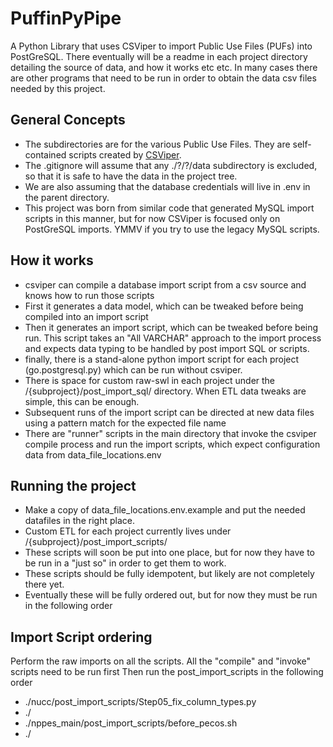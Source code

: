 # PuffinPyPipe

A Python Library that uses CSViper to import Public Use Files (PUFs) into PostGreSQL.
There eventually will be a readme in each project directory detailing the source of data, and how it works etc etc.
In many cases there are other programs that need to be run in order to obtain the data csv files needed by this project.

## General Concepts

* The subdirectories are for the various Public Use Files. They are self-contained scripts created by [CSViper](https://github.com/ftrotter/csviper).
* The .gitignore will assume that any ./?/?/data subdirectory is excluded, so that it is safe to have the data in the project tree.
* We are also assuming that the database credentials will live in .env in the parent directory.
* This project was born from similar code that generated MySQL import scripts in this manner, but for now CSViper is focused only on PostGreSQL imports. YMMV if you try to use the legacy MySQL scripts.

## How it works

* csviper can compile a database import script from a csv source and knows how to run those scripts
* First it generates a data model, which can be tweaked before being compiled into an import script
* Then it generates an import script, which can be tweaked before being run. This script takes an "All VARCHAR" approach to the import process and expects data typing to be handled by post import SQL or scripts.
* finally, there is a stand-alone python import script for each project (go.postgresql.py) which can be run without csviper.
* There is space for custom raw-swl in each project under the /{subproject}/post_import_sql/ directory. When ETL data tweaks are simple, this can be enough.
* Subsequent runs of the import script can be directed at new data files using a pattern match for the expected file name
* There are "runner" scripts in the main directory that invoke the csviper compile process and run the import scripts, which expect configuration data from data_file_locations.env

## Running the project

* Make a copy of data_file_locations.env.example and put the needed datafiles in the right place.
* Custom ETL for each project currently lives under /{subproject}/post_import_scripts/
* These scripts will soon be put into one place, but for now they have to be run in a "just so" in order to get them to work. 
* These scripts should be fully idempotent, but likely are not completely there yet. 
* Eventually these will be fully ordered out, but for now they must be run in the following order

## Import Script ordering

Perform the raw imports on all the scripts. All the "compile" and "invoke" scripts need to be run first
Then run the post_import_scripts in the following order

* ./nucc/post_import_scripts/Step05_fix_column_types.py
* ./
* ./nppes_main/post_import_scripts/before_pecos.sh
* ./
